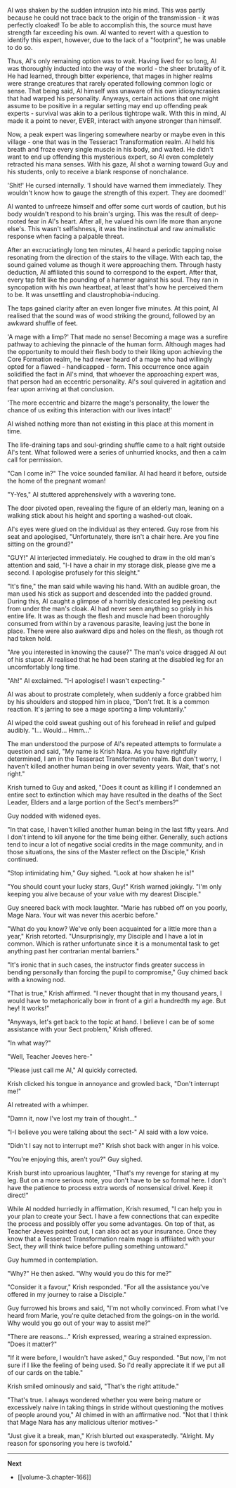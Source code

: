 
Al was shaken by the sudden intrusion into his mind. This was partly because he could not trace back to the origin of the transmission - it was perfectly cloaked! To be able to accomplish this, the source must have strength far exceeding his own. Al wanted to revert with a question to identify this expert, however, due to the lack of a "footprint", he was unable to do so.

Thus, Al's only remaining option was to wait. Having lived for so long, Al was thoroughly inducted into the way of the world - the sheer brutality of it. He had learned, through bitter experience, that mages in higher realms were strange creatures that rarely operated following common logic or sense. That being said, Al himself was unaware of his own idiosyncrasies that had warped his personality. Anyways, certain actions that one might assume to be positive in a regular setting may end up offending peak experts - survival was akin to a perilous tightrope walk. With this in mind, Al made it a point to never, EVER, interact with anyone stronger than himself.  

Now, a peak expert was lingering somewhere nearby or maybe even in this village - one that was in the Tesseract Transformation realm. Al held his breath and froze every single muscle in his body, and waited. He didn't want to end up offending this mysterious expert, so Al even completely retracted his mana senses. With his gaze, Al shot a warning toward Guy and his students, only to receive a blank response of nonchalance.

'Shit!' He cursed internally. 'I should have warned them immediately. They wouldn't know how to gauge the strength of this expert. They are doomed!'

Al wanted to unfreeze himself and offer some curt words of caution, but his body wouldn't respond to his brain's urging. This was the result of deep-rooted fear in Al's heart. After all, he valued his own life more than anyone else's. This wasn't selfishness, it was the instinctual and raw animalistic response when facing a palpable threat.

After an excruciatingly long ten minutes, Al heard a periodic tapping noise resonating from the direction of the stairs to the village. With each tap, the sound gained volume as though it were approaching them. Through hasty deduction, Al affiliated this sound to correspond to the expert. After that, every tap felt like the pounding of a hammer against his soul. They ran in syncopation with his own heartbeat, at least that's how he perceived them to be. It was unsettling and claustrophobia-inducing.

The taps gained clarity after an even longer five minutes. At this point, Al realised that the sound was of wood striking the ground, followed by an awkward shuffle of feet.

'A mage with a limp?' That made no sense! Becoming a mage was a surefire pathway to achieving the pinnacle of the human form. Although mages had the opportunity to mould their flesh body to their liking upon achieving the Core Formation realm, he had never heard of a mage who had willingly opted for a flawed - handicapped - form. This occurrence once again solidified the fact in Al's mind, that whoever the approaching expert was, that person had an eccentric personality. Al's soul quivered in agitation and fear upon arriving at that conclusion.

'The more eccentric and bizarre the mage's personality, the lower the chance of us exiting this interaction with our lives intact!'

Al wished nothing more than not existing in this place at this moment in time.

The life-draining taps and soul-grinding shuffle came to a halt right outside Al's tent. What followed were a series of unhurried knocks, and then a calm call for permission.

"Can I come in?" The voice sounded familiar. Al had heard it before, outside the home of the pregnant woman!

"Y-Yes," Al stuttered apprehensively with a wavering tone.

The door pivoted open, revealing the figure of an elderly man, leaning on a walking stick about his height and sporting a washed-out cloak.

Al's eyes were glued on the individual as they entered. Guy rose from his seat and apologised, "Unfortunately, there isn't a chair here. Are you fine sitting on the ground?"

"GUY!" Al interjected immediately. He coughed to draw in the old man's attention and said, "I-I have a chair in my storage disk, please give me a second. I apologise profusely for this sleight."

"It's fine," the man said while waving his hand. With an audible groan, the man used his stick as support and descended into the padded ground. During this, Al caught a glimpse of a horribly desiccated leg peeking out from under the man's cloak. Al had never seen anything so grisly in his entire life. It was as though the flesh and muscle had been thoroughly consumed from within by a ravenous parasite, leaving just the bone in place. There were also awkward dips and holes on the flesh, as though rot had taken hold.

"Are you interested in knowing the cause?" The man's voice dragged Al out of his stupor. Al realised that he had been staring at the disabled leg for an uncomfortably long time.

"Ah!" Al exclaimed. "I-I apologise! I wasn't expecting-"

Al was about to prostrate completely, when suddenly a force grabbed him by his shoulders and stopped him in place, "Don't fret. It is a common reaction. It's jarring to see a mage sporting a limp voluntarily." 

Al wiped the cold sweat gushing out of his forehead in relief and gulped audibly. "I... Would... Hmm..."

The man understood the purpose of Al's repeated attempts to formulate a question and said, "My name is Krish Nara. As you have rightfully determined, I am in the Tesseract Transformation realm. But don't worry, I haven't killed another human being in over seventy years. Wait, that's not right."

Krish turned to Guy and asked, "Does it count as killing if I condemned an entire sect to extinction which may have resulted in the deaths of the Sect Leader, Elders and a large portion of the Sect's members?"

Guy nodded with widened eyes.

"In that case, I haven't killed another human being in the last fifty years. And I don't intend to kill anyone for the time being either. Generally, such actions tend to incur a lot of negative social credits in the mage community, and in those situations, the sins of the Master reflect on the Disciple," Krish continued.

"Stop intimidating him," Guy sighed. "Look at how shaken he is!"

"You should count your lucky stars, Guy!" Krish warned jokingly. "I'm only keeping you alive because of your value with my dearest Disciple."

Guy sneered back with mock laughter. "Marie has rubbed off on you poorly, Mage Nara. Your wit was never this acerbic before."

"What do you know? We've only been acquainted for a little more than a year," Krish retorted. "Unsurprisingly, my Disciple and I have a lot in common. Which is rather unfortunate since it is a monumental task to get anything past her contrarian mental barriers."

"It's ironic that in such cases, the instructor finds greater success in bending personally than forcing the pupil to compromise," Guy chimed back with a knowing nod.

"That is true," Krish affirmed. "I never thought that in my thousand years, I would have to metaphorically bow in front of a girl a hundredth my age. But hey! It works!"

"Anyways, let's get back to the topic at hand. I believe I can be of some assistance with your Sect problem," Krish offered.

"In what way?"

"Well, Teacher Jeeves here-"

"Please just call me Al," Al quickly corrected.

Krish clicked his tongue in annoyance and growled back, "Don't interrupt me!"

Al retreated with a whimper.

"Damn it, now I've lost my train of thought..."

"I-I believe you were talking about the sect-" Al said with a low voice.

"Didn't I say not to interrupt me?" Krish shot back with anger in his voice.

"You're enjoying this, aren't you?" Guy sighed.

Krish burst into uproarious laughter, "That's my revenge for staring at my leg. But on a more serious note, you don't have to be so formal here. I don't have the patience to process extra words of nonsensical drivel. Keep it direct!"

While Al nodded hurriedly in affirmation, Krish resumed, "I can help you in your plan to create your Sect. I have a few connections that can expedite the process and possibly offer you some advantages. On top of that, as Teacher Jeeves pointed out, I can also act as your insurance. Once they know that a Tesseract Transformation realm mage is affiliated with your Sect, they will think twice before pulling something untoward."

Guy hummed in contemplation.

"Why?" He then asked. "Why would you do this for me?"

"Consider it a favour," Krish responded. "For all the assistance you've offered in my journey to raise a Disciple."

Guy furrowed his brows and said, "I'm not wholly convinced. From what I've heard from Marie, you're quite detached from the goings-on in the world. Why would you go out of your way to assist me?"

"There are reasons..." Krish expressed, wearing a strained expression. "Does it matter?"

"If it were before, I wouldn't have asked," Guy responded. "But now, I'm not sure if I like the feeling of being used. So I'd really appreciate it if we put all of our cards on the table."

Krish smiled ominously and said, "That's the right attitude."

"That's true. I always wondered whether you were being mature or excessively naive in taking things in stride without questioning the motives of people around you," Al chimed in with an affirmative nod. "Not that I think that Mage Nara has any malicious ulterior motives-"

"Just give it a break, man," Krish blurted out exasperatedly. "Alright. My reason for sponsoring you here is twofold."

____

**Next**
* [[volume-3.chapter-166]]